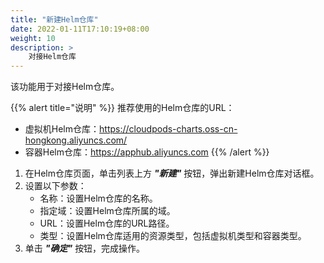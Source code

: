 ```yaml
---
title: "新建Helm仓库"
date: 2022-01-11T17:10:19+08:00
weight: 10
description: >
    对接Helm仓库
---
```


该功能用于对接Helm仓库。

{{% alert title="说明" %}}
推荐使用的Helm仓库的URL：

- 虚拟机Helm仓库：https://cloudpods-charts.oss-cn-hongkong.aliyuncs.com/
- 容器Helm仓库：https://apphub.aliyuncs.com
{{% /alert %}}


1. 在Helm仓库页面，单击列表上方 **_"新建"_** 按钮，弹出新建Helm仓库对话框。
2. 设置以下参数：
   - 名称：设置Helm仓库的名称。
   - 指定域：设置Helm仓库所属的域。
   - URL：设置Helm仓库的URL路径。
   - 类型：设置Helm仓库适用的资源类型，包括虚拟机类型和容器类型。
3. 单击 **_"确定"_** 按钮，完成操作。
